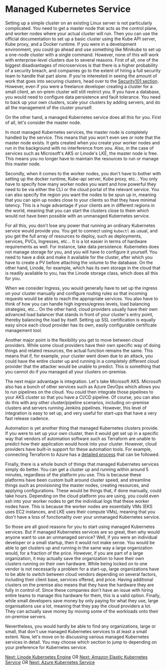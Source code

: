 # Managed Kubernetes Service

Setting up a simple cluster on an existing Linux server is not particularly complicated. You need to get a master node that acts as the control plane, and worker nodes where your actual cluster will run. Then you can use the official documentation to set up a basic cluster using the Kube API server, Kube proxy, and a Docker runtime. If you were in a development environment, you could go ahead and use something like Minikube to set up a one-node cluster with a single command. However, none of this will work with enterprise-level clusters due to several reasons. First of all, one of the biggest disadvantages of microservices is that there is a higher probability of a security breach, and companies go to the extent of hiring a full security team to handle that part alone. If you're interested in seeing the amount of work that goes into securing clusters, head over to the [Security101 section](../Security101/devsecops.md). However, even if you were a freelance developer creating a cluster for a small client, an on-prem cluster will still restrict you. If you have a database, you would need to configure data persistence and fault tolerance. You need to back up your own clusters, scale your clusters by adding servers, and do all the management of the cluster yourself.

On the other hand, a managed Kubernetes service does all this for you. First of all, let's consider the master node.

In most managed Kubernetes services, the master node is completely handled by the service. This means that you won't even see or note that the master node exists. It gets created when you create your worker nodes and run in the background with no interference from you. Also, in the case of services such as Microsoft's AKS or Linode's LKE, the master node is free. This means you no longer have to maintain the resources to run or manage this master node.

Secondly, when it comes to the worker nodes, you don't have to bother with setting up the docker runtime, Kube-api server, Kube proxy, etc... You only have to specify how many worker nodes you want and how powerful they need to be via either the CLI or the cloud portal of the relevant service. You can also specify the region you want the nodes to be spun up in, meaning that you can spin up nodes close to your clients so that they have minimal latency. This is a huge advantage if your clients are in different regions in the world, meaning that you can start the clusters close to them which would not have been possible with an unmanaged Kubernetes service.

For all this, you don't lose any power that running an ordinary Kubernetes service would provide you. You get to connect using ```kubectl``` as usual, and you get the full array of resources to deploy, such as deployments, services, PVCs, Ingresses, etc... It is a lot easier in terms of hardware requirements as well. For instance, take data persistence. Kubernetes does not manage storage for you, and you will have to configure it yourself. You need to have a disk and make it available for the cluster, after which you have to create a PV before attaching the volume to the database. On the other hand, Linode, for example, which has its own storage in the cloud that is readily available to you, has the Linode storage class, which does all this for you.

When we consider Ingress, you would generally have to set up the ingress on your cluster manually and configure routing rules so that incoming requests would be able to reach the appropriate services. You also have to think of how you can handle high ingress/egress levels, load balancing strategies, etc... On the other hand, cloud providers usually have their own advanced load balancer that stands in front of your cluster's entry point, thereby balancing the load by itself. Setting up SSL certification is equally easy since each cloud provider has its own, easily configurable certificate management tool.

Another major point is the flexibility you get to move between cloud providers. While some cloud providers have their own specific way of doing things and related resources, the actual function remains the same. This means that if, for example, your cluster went down due to an attack, you could have the entire cluster up and running in a completely different cloud provider that the attacker would be unable to predict. This is something that you cannot do if you managed all your clusters on-premise.

The next major advantage is integration. Let's take Microsoft AKS. Microsoft also has a bunch of other services such as Azure DevOps which allows you to run pipelines on the cloud. You could then integrate those pipelines to your AKS cluster so that you have a CI/CD pipeline. Of course, you can also do this with any other cluster/pipeline scenarios, including on-premise clusters and servers running Jenkins pipelines. However, this level of integration is easy to set up, and very useful for start-ups that have a very fast release cadence.

Automation is yet another thing that managed Kubernetes clusters provide. If you were to set up your own cluster, then it would get set up in a specific way that vendors of automation software such as Terraform are unable to predict how their application would hook into your cluster. However, cloud providers have built-in support for these automation tools. For example, connecting Terraform to Azure has a [detailed process](https://docs.microsoft.com/en-us/azure/developer/terraform/authenticate-to-azure?tabs=bash) that can be followed.

Finally, there is a whole bunch of things that managed Kubernetes services simply do better. You can get a cluster up and running within around 5 minutes, regardless of the platform you use. This is because these platforms have been custom built around cluster speed, and streamline things such as provisioning the master nodes, creating resources, and applying configurations. These would be things that, if done manually, could take hours.  Depending on the cloud platform you are using, you could even ssh into your worker nodes to get the individual logs that these worker nodes have. This is because the worker nodes are essentially VMs (EKS uses EC2 instances, and LKE uses their compute VMs), meaning that you don't have a loss of functionality over your unmanaged Kubernetes service.

So those are all good reasons for you to start using managed Kubernetes services. But if managed Kubernetes services are so great, then why would anyone want to use an unmanaged service? Well, if you were an individual developer or a small startup, then it would not make sense. You would be able to get clusters up and running in the same way a large organization would, for a fraction of the price. However, if you are part of a large organization, it may actually save the organization to have their own clusters running on their own hardware. While being locked on to one vendor is not necessarily a problem for a start-up, large organizations have to be able to switch between cloud vendors depending on several factors, including their client base, services offered, and price. Having additional clusters on the premise also means that they have the hardware they are fully in control of. Since these companies don't have an issue with hiring entire teams to manage this hardware for them, this is a valid option. Finally, while small developers save money by only paying for what they use, large organisations use a lot, meaning that they pay the cloud providers a lot. They can actually save money by moving some of the workloads onto their on-premise servers.

Nevertheless, you would hardly be able to find any organizations, large or small, that don't use managed Kubernetes services to at least a small extent. Now, let's move on to discussing various managed Kubernetes services in detail. You may choose which section to jump to depending on your preference for Kubernetes service.

[Next: Linode Kubernetes Engine](../LKE101/what-is-lke.md)
OR
[Next: Amazon Elastic Kubernetes Service](../EKS101/what-is-eks.md)
OR
[Next: Azure Kubernetes Service](../AKS101/what-is-aks.md)